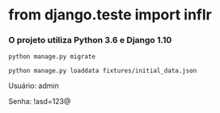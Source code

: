 # from django.teste import inflr

### O projeto utiliza Python 3.6 e Django 1.10

```
python manage.py migrate
```


```
python manage.py loaddata fixtures/initial_data.json
```

Usuário: admin

Senha: !asd=123@
